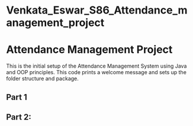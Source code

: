 # Venkata_Eswar_S86_Attendance_management_project


# Attendance Management Project

This is the initial setup of the Attendance Management System using Java and OOP principles. This code prints a welcome message and sets up the folder structure and package.

## Part 1

## Part 2:
